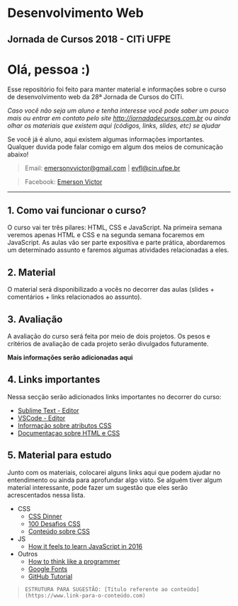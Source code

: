 # Desenvolvimento Web
## Jornada de Cursos 2018 - CITi UFPE

# Olá, pessoa :)
Esse repositório foi feito para manter material e informações sobre o curso de desenvolvimento web da 28ª Jornada de Cursos do CITi.

*Caso você não seja um aluno e tenha interesse você pode saber um pouco mais ou entrar em contato pelo site http://jornadadecursos.com.br ou ainda olhar os materiais que existem aqui (códigos, links, slides, etc) se ajudar*

Se você já é aluno, aqui existem algumas informações importantes. Qualquer duvida pode falar comigo em algum dos meios de comunicação abaixo!

> Email: emersonvvictor@gmail.com |  evfl@cin.ufpe.br 

> Facebook: [Emerson Victor](https://www.facebook.com/emersonvvictor)
----
## **1. Como vai funcionar o curso?**
O curso vai ter três pilares: HTML, CSS e JavaScript. Na primeira semana veremos apenas HTML e CSS e na segunda semana focaremos em JavaScript. As aulas vão ser parte expositiva e parte prática, abordaremos um determinado assunto e faremos algumas atividades relacionadas a eles.

## **2. Material**
O material será disponibilizado a vocês no decorrer das aulas (slides + comentários + links relacionados ao assunto).

## **3. Avaliação**
A avaliação do curso será feita por meio de dois projetos. Os pesos e critérios de avaliação de cada projeto serão divulgados futuramente.

**Mais informações serão adicionadas aqui**

## **4. Links importantes**
Nessa secção serão adicionados links importantes no decorrer do curso:

- [Sublime Text - Editor](https://www.sublimetext.com)
- [VSCode - Editor](https://code.visualstudio.com)
- [Informação sobre atributos CSS](https://www.w3schools.com)
- [Documentaçao sobre HTML e CSS](https://developer.mozilla.org/pt-BR/docs/Web)

## **5. Material para estudo**
Junto com os materiais, colocarei alguns links aqui que podem ajudar no entendimento ou ainda para aprofundar algo visto. Se alguém tiver algum material interessante, pode fazer um sugestão que eles serão acrescentados nessa lista.
- CSS
    - [CSS Dinner](https://flukeout.github.io)
    - [100 Desafios CSS](https://100dayscss.com)
    - [Conteúdo sobre CSS](http://www.maujor.com/)
- JS
    - [How it feels to learn JavaScript in 2016](https://hackernoon.com/how-it-feels-to-learn-javascript-in-2016-d3a717dd577f)
- Outros
    - [How to think like a programmer](https://medium.freecodecamp.org/how-to-think-like-a-programmer-3ae955d414cd)
    - [Google Fonts](https://fonts.google.com/)
    - [GitHub Tutorial](http://rogerdudler.github.io/git-guide/index.pt_BR.html)




> ```ESTRUTURA PARA SUGESTÃO: [Título referente ao conteúdo](https://www.link-para-o-conteúdo.com)```
> 

